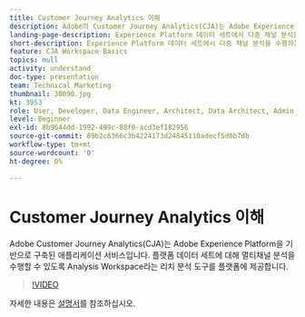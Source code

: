 ```yaml
---
title: Customer Journey Analytics 이해
description: Adobe의 Customer Journey Analytics(CJA)는 Adobe Experience Platform을 기반으로 구축된 애플리케이션 서비스입니다. 플랫폼 데이터 세트에 대해 멀티채널 분석을 수행할 수 있도록 Analysis Workspace라는 리치 분석 도구를 플랫폼에 제공합니다.
landing-page-description: Experience Platform 데이터 세트에서 다중 채널 분석을 수행하는 방법에 대해 알아봅니다.
short-description: Experience Platform 데이터 세트에서 다중 채널 분석을 수행하는 방법에 대해 알아봅니다.
feature: CJA Workspace Basics
topics: null
activity: understand
doc-type: presentation
team: Technical Marketing
thumbnail: 30090.jpg
kt: 3953
role: User, Developer, Data Engineer, Architect, Data Architect, Admin, Leader
level: Beginner
exl-id: 8b9644dd-1992-499c-88f0-acd3ef182956
source-git-commit: 89b2c6366c3b4224173d24845110adecf5d0b7db
workflow-type: tm+mt
source-wordcount: '0'
ht-degree: 0%

---
```


# Customer Journey Analytics 이해

Adobe Customer Journey Analytics(CJA)는 Adobe Experience Platform을 기반으로 구축된 애플리케이션 서비스입니다. 플랫폼 데이터 세트에 대해 멀티채널 분석을 수행할 수 있도록 Analysis Workspace라는 리치 분석 도구를 플랫폼에 제공합니다.

>[!VIDEO](https://video.tv.adobe.com/v/30090/?quality=12&learn=on&enable10seconds=on&speedcontrol=on)

자세한 내용은 [설명서](https://experienceleague.adobe.com/docs/analytics-platform/using/cja-landing.html)를 참조하십시오.
